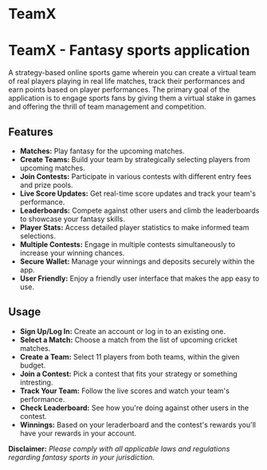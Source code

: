 # TeamX
# TeamX - Fantasy sports application
A strategy-based online sports game wherein you can create a virtual team of real players playing in real life matches, track their performances and earn points based on player performances. The primary goal of the application is to engage sports fans by giving them a virtual stake in games and offering the thrill of team management and competition.   

## Features
-   **Matches:** Play fantasy for the upcoming matches.
-   **Create Teams:** Build your team by strategically selecting players from upcoming matches.
-   **Join Contests:** Participate in various contests with different entry fees and prize pools.
-   **Live Score Updates:** Get real-time score updates and track your team's performance.
-   **Leaderboards:** Compete against other users and climb the leaderboards to showcase your fantasy skills.
-   **Player Stats:** Access detailed player statistics to make informed team selections.
-   **Multiple Contests:** Engage in multiple contests simultaneously to increase your winning chances.
-   **Secure Wallet:** Manage your winnings and deposits securely within the app.
-   **User Friendly:** Enjoy a friendly user interface that makes the app easy to use.

## Usage
-  **Sign Up/Log In:** Create an account or log in to an existing one.
-  **Select a Match:** Choose a match from the list of upcoming cricket matches.
-   **Create a Team:** Select 11 players from both teams, within the given budget.
-  **Join a Contest:** Pick a contest that fits your strategy or something intresting.
-  **Track Your Team:** Follow the live scores and watch your team's performance.
-  **Check Leaderboard:** See how you're doing against other users in the contest.
-  **Winnings:** Based on your leraderboard and the contest's rewards you'll have your rewards in your account\.

**Disclaimer:**  *Please comply with all applicable laws and regulations regarding fantasy sports in your jurisdiction.*
